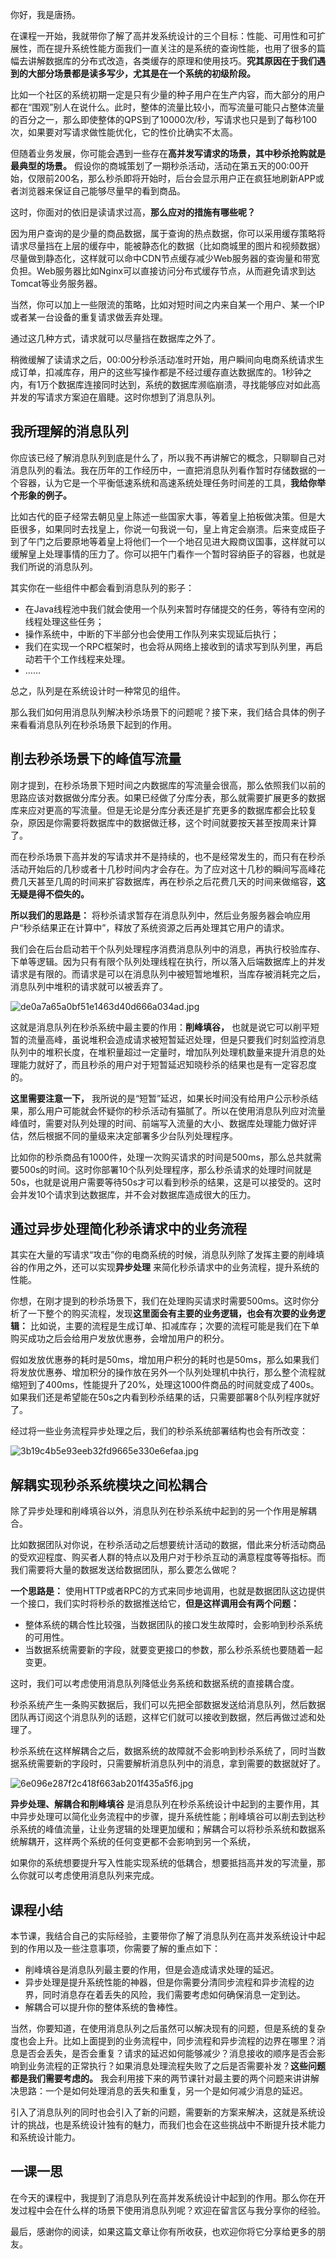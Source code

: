 你好，我是唐扬。

在课程一开始，我就带你了解了高并发系统设计的三个目标：性能、可用性和可扩展性，而在提升系统性能方面我们一直关注的是系统的查询性能，也用了很多的篇幅去讲解数据库的分布式改造，各类缓存的原理和使用技巧。**究其原因在于我们遇到的大部分场景都是读多写少，尤其是在一个系统的初级阶段。** 

比如一个社区的系统初期一定是只有少量的种子用户在生产内容，而大部分的用户都在“围观”别人在说什么。此时，整体的流量比较小，而写流量可能只占整体流量的百分之一，那么即使整体的QPS到了10000次/秒，写请求也只是到了每秒100次，如果要对写请求做性能优化，它的性价比确实不太高。

但随着业务发展，你可能会遇到一些存在**高并发写请求的场景，其中秒杀抢购就是最典型的场景。** 假设你的商城策划了一期秒杀活动，活动在第五天的00:00开始，仅限前200名，那么秒杀即将开始时，后台会显示用户正在疯狂地刷新APP或者浏览器来保证自己能够尽量早的看到商品。

这时，你面对的依旧是读请求过高，**那么应对的措施有哪些呢？** 

因为用户查询的是少量的商品数据，属于查询的热点数据，你可以采用缓存策略将请求尽量挡在上层的缓存中，能被静态化的数据（比如商城里的图片和视频数据）尽量做到静态化，这样就可以命中CDN节点缓存减少Web服务器的查询量和带宽负担。Web服务器比如Nginx可以直接访问分布式缓存节点，从而避免请求到达Tomcat等业务服务器。

当然，你可以加上一些限流的策略，比如对短时间之内来自某一个用户、某一个IP或者某一台设备的重复请求做丢弃处理。

通过这几种方式，请求就可以尽量挡在数据库之外了。

稍微缓解了读请求之后，00:00分秒杀活动准时开始，用户瞬间向电商系统请求生成订单，扣减库存，用户的这些写操作都是不经过缓存直达数据库的。1秒钟之内，有1万个数据库连接同时达到，系统的数据库濒临崩溃，寻找能够应对如此高并发的写请求方案迫在眉睫。这时你想到了消息队列。

## 我所理解的消息队列

你应该已经了解消息队列到底是什么了，所以我不再讲解它的概念，只聊聊自己对消息队列的看法。我在历年的工作经历中，一直把消息队列看作暂时存储数据的一个容器，认为它是一个平衡低速系统和高速系统处理任务时间差的工具，**我给你举个形象的例子。** 

比如古代的臣子经常去朝见皇上陈述一些国家大事，等着皇上拍板做决策。但是大臣很多，如果同时去找皇上，你说一句我说一句，皇上肯定会崩溃。后来变成臣子到了午门之后要原地等着皇上将他们一个一个地召见进大殿商议国事，这样就可以缓解皇上处理事情的压力了。你可以把午门看作一个暂时容纳臣子的容器，也就是我们所说的消息队列。

其实你在一些组件中都会看到消息队列的影子：

 *  在Java线程池中我们就会使用一个队列来暂时存储提交的任务，等待有空闲的线程处理这些任务；
 *  操作系统中，中断的下半部分也会使用工作队列来实现延后执行；
 *  我们在实现一个RPC框架时，也会将从网络上接收到的请求写到队列里，再启动若干个工作线程来处理。
 *  ……

总之，队列是在系统设计时一种常见的组件。

那么我们如何用消息队列解决秒杀场景下的问题呢？接下来，我们结合具体的例子来看看消息队列在秒杀场景下起到的作用。

## 削去秒杀场景下的峰值写流量

刚才提到，在秒杀场景下短时间之内数据库的写流量会很高，那么依照我们以前的思路应该对数据做分库分表。如果已经做了分库分表，那么就需要扩展更多的数据库来应对更高的写流量。但是无论是分库分表还是扩充更多的数据库都会比较复杂，原因是你需要将数据库中的数据做迁移，这个时间就要按天甚至按周来计算了。

而在秒杀场景下高并发的写请求并不是持续的，也不是经常发生的，而只有在秒杀活动开始后的几秒或者十几秒时间内才会存在。为了应对这十几秒的瞬间写高峰花费几天甚至几周的时间来扩容数据库，再在秒杀之后花费几天的时间来做缩容，**这无疑是得不偿失的。** 

**所以我们的思路是：** 将秒杀请求暂存在消息队列中，然后业务服务器会响应用户“秒杀结果正在计算中”，释放了系统资源之后再处理其它用户的请求。

我们会在后台启动若干个队列处理程序消费消息队列中的消息，再执行校验库存、下单等逻辑。因为只有有限个队列处理线程在执行，所以落入后端数据库上的并发请求是有限的。而请求是可以在消息队列中被短暂地堆积，当库存被消耗完之后，消息队列中堆积的请求就可以被丢弃了。

![de0a7a65a0bf51e1463d40d666a034ad.jpg][]

这就是消息队列在秒杀系统中最主要的作用：**削峰填谷，** 也就是说它可以削平短暂的流量高峰，虽说堆积会造成请求被短暂延迟处理，但是只要我们时刻监控消息队列中的堆积长度，在堆积量超过一定量时，增加队列处理机数量来提升消息的处理能力就好了，而且秒杀的用户对于短暂延迟知晓秒杀的结果也是有一定容忍度的。

**这里需要注意一下，** 我所说的是“短暂”延迟，如果长时间没有给用户公示秒杀结果，那么用户可能就会怀疑你的秒杀活动有猫腻了。所以在使用消息队列应对流量峰值时，需要对队列处理的时间、前端写入流量的大小、数据库处理能力做好评估，然后根据不同的量级来决定部署多少台队列处理程序。

比如你的秒杀商品有1000件，处理一次购买请求的时间是500ms，那么总共就需要500s的时间。这时你部署10个队列处理程序，那么秒杀请求的处理时间就是50s，也就是说用户需要等待50s才可以看到秒杀的结果，这是可以接受的。这时会并发10个请求到达数据库，并不会对数据库造成很大的压力。

## 通过异步处理简化秒杀请求中的业务流程

其实在大量的写请求“攻击”你的电商系统的时候，消息队列除了发挥主要的削峰填谷的作用之外，还可以实现**异步处理** 来简化秒杀请求中的业务流程，提升系统的性能。

你想，在刚才提到的秒杀场景下，我们在处理购买请求时需要500ms。这时你分析了一下整个的购买流程，发现**这里面会有主要的业务逻辑，也会有次要的业务逻辑：** 比如说，主要的流程是生成订单、扣减库存；次要的流程可能是我们在下单购买成功之后会给用户发放优惠券，会增加用户的积分。

假如发放优惠券的耗时是50ms，增加用户积分的耗时也是50ms，那么如果我们将发放优惠券、增加积分的操作放在另外一个队列处理机中执行，那么整个流程就缩短到了400ms，性能提升了20%，处理这1000件商品的时间就变成了400s。如果我们还是希望能在50s之内看到秒杀结果的话，只需要部署8个队列程序就好了。

经过将一些业务流程异步处理之后，我们的秒杀系统部署结构也会有所改变：

![3b19c4b5e93eeb32fd9665e330e6efaa.jpg][]

## 解耦实现秒杀系统模块之间松耦合

除了异步处理和削峰填谷以外，消息队列在秒杀系统中起到的另一个作用是解耦合。

比如数据团队对你说，在秒杀活动之后想要统计活动的数据，借此来分析活动商品的受欢迎程度、购买者人群的特点以及用户对于秒杀互动的满意程度等等指标。而我们需要将大量的数据发送给数据团队，那么要怎么做呢？

**一个思路是：** 使用HTTP或者RPC的方式来同步地调用，也就是数据团队这边提供一个接口，我们实时将秒杀的数据推送给它，**但是这样调用会有两个问题：** 

 *  整体系统的耦合性比较强，当数据团队的接口发生故障时，会影响到秒杀系统的可用性。
 *  当数据系统需要新的字段，就要变更接口的参数，那么秒杀系统也要随着一起变更。

这时，我们可以考虑使用消息队列降低业务系统和数据系统的直接耦合度。

秒杀系统产生一条购买数据后，我们可以先把全部数据发送给消息队列，然后数据团队再订阅这个消息队列的话题，这样它们就可以接收到数据，然后再做过滤和处理了。

秒杀系统在这样解耦合之后，数据系统的故障就不会影响到秒杀系统了，同时当数据系统需要新的字段时，只需要解析消息队列中的消息，拿到需要的数据就好了。

![6e096e287f2c418f663ab201f435a5f6.jpg][]

**异步处理、解耦合和削峰填谷** 是消息队列在秒杀系统设计中起到的主要作用，其中异步处理可以简化业务流程中的步骤，提升系统性能；削峰填谷可以削去到达秒杀系统的峰值流量，让业务逻辑的处理更加缓和；解耦合可以将秒杀系统和数据系统解耦开，这样两个系统的任何变更都不会影响到另一个系统，

如果你的系统想要提升写入性能实现系统的低耦合，想要抵挡高并发的写流量，那么你就可以考虑使用消息队列来完成。

## 课程小结

本节课，我结合自己的实际经验，主要带你了解了消息队列在高并发系统设计中起到的作用以及一些注意事项，你需要了解的重点如下：

 *  削峰填谷是消息队列最主要的作用，但是会造成请求处理的延迟。
 *  异步处理是提升系统性能的神器，但是你需要分清同步流程和异步流程的边界，同时消息存在着丢失的风险，我们需要考虑如何确保消息一定到达。
 *  解耦合可以提升你的整体系统的鲁棒性。

当然，你要知道，在使用消息队列之后虽然可以解决现有的问题，但是系统的复杂度也会上升。比如上面提到的业务流程中，同步流程和异步流程的边界在哪里？消息是否会丢失，是否会重复？请求的延迟如何能够减少？消息接收的顺序是否会影响到业务流程的正常执行？如果消息处理流程失败了之后是否需要补发？**这些问题都是我们需要考虑的。** 我会利用接下来的两节课针对最主要的两个问题来讲讲解决思路：一个是如何处理消息的丢失和重复，另一个是如何减少消息的延迟。

引入了消息队列的同时也会引入了新的问题，需要新的方案来解决，这就是系统设计的挑战，也是系统设计独有的魅力，而我们也会在这些挑战中不断提升技术能力和系统设计能力。

## 一课一思

在今天的课程中，我提到了消息队列在高并发系统设计中起到的作用。那么你在开发过程中会在什么样的场景下使用消息队列呢？欢迎在留言区与我分享你的经验。

最后，感谢你的阅读，如果这篇文章让你有所收获，也欢迎你将它分享给更多的朋友。


[de0a7a65a0bf51e1463d40d666a034ad.jpg]: https://static001.geekbang.org/resource/image/de/ad/de0a7a65a0bf51e1463d40d666a034ad.jpg
[3b19c4b5e93eeb32fd9665e330e6efaa.jpg]: https://static001.geekbang.org/resource/image/3b/aa/3b19c4b5e93eeb32fd9665e330e6efaa.jpg
[6e096e287f2c418f663ab201f435a5f6.jpg]: https://static001.geekbang.org/resource/image/6e/f6/6e096e287f2c418f663ab201f435a5f6.jpg

